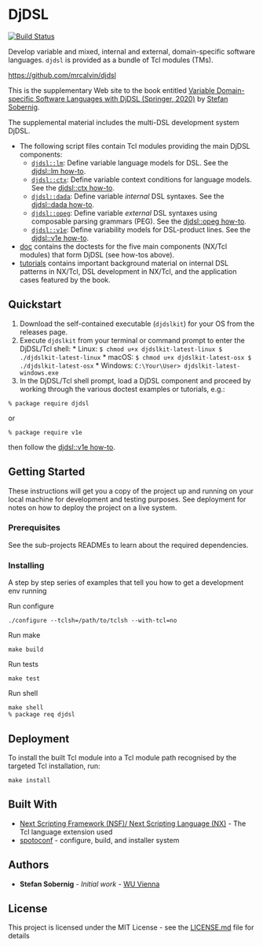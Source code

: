 # DjDSL

[![Build Status](https://travis-ci.com/mrcalvin/djdsl.svg?branch=master)](https://travis-ci.com/mrcalvin/djdsl)

Develop variable and mixed, internal and external, domain-specific
software languages. `djdsl` is provided as a bundle of Tcl modules
(TMs).

https://github.com/mrcalvin/djdsl

This is the supplementary Web site to the book entitled [Variable Domain-specific Software Languages with DjDSL
(Springer, 2020)](https://doi.org/10.1007/978-3-030-42152-6) by [Stefan Sobernig](https://nm.wu.ac.at/en/sobernig).

The supplemental material includes the multi-DSL development system DjDSL.

* The following script files contain Tcl modules providing the main
   DjDSL components:
    * [`djdsl::lm`](lm/): Define variable language models
      for DSL. See the [djdsl::lm how-to](doc/lm.adoc).
    * [`djdsl::ctx`](ctx/): Define variable context conditions for
      language models. See the [djdsl::ctx how-to](doc/ctx.adoc).
    * [`djdsl::dada`](dada/): Define variable *internal*  DSL syntaxes. See the [djdsl::dada how-to](doc/dada.adoc).
	* [`djdsl::opeg`](opeg/): Define variable *external* DSL
	  syntaxes using composable parsing grammars (PEG). See the
      [djdsl::opeg how-to](doc/opeg.adoc).
	* [`djdsl::v1e`](v1e/): Define variability models for
      DSL-product lines. See the [djdsl::v1e how-to](doc/v1e.adoc).
* [doc](doc/) contains the doctests for the five main components
  (NX/Tcl modules) that form DjDSL (see how-tos above).
* [tutorials](tutorials/) contains important background material on
    internal DSL patterns in NX/Tcl, DSL development in NX/Tcl, and
    the application cases featured by the book.

## Quickstart

1. Download the self-contained executable (`djdslkit`) for your OS
from the releases page. 
2. Execute `djdslkit` from your terminal or command prompt to enter the DjDSL/Tcl shell:
        * Linux:
		```
		$ chmod u+x djdslkit-latest-linux
    	$ ./djdslkit-latest-linux
		```
		* macOS:
		```
		$ chmod u+x djdslkit-latest-osx
    	$ ./djdslkit-latest-osx
		```
		* Windows:
		```
		C:\Your\User> djdslkit-latest-windows.exe
		```
3. In the DjDSL/Tcl shell prompt, load a DjDSL component and proceed
by working through the various doctest examples or tutorials, e.g.:

```
% package require djdsl
```

or

```
% package require v1e
```

then follow the [djdsl::v1e how-to](doc/v1e.adoc).

## Getting Started

These instructions will get you a copy of the project up and running
on your local machine for development and testing purposes. See
deployment for notes on how to deploy the project on a live system.

### Prerequisites

See the sub-projects READMEs to learn about the required dependencies.

### Installing

A step by step series of examples that tell you how to get a development env running

Run configure

```
./configure --tclsh=/path/to/tclsh --with-tcl=no
```

Run make

```
make build
```

Run tests

```
make test
```

Run shell

```
make shell
% package req djdsl
```

## Deployment

To install the built Tcl module into a Tcl module path recognised by
the targeted Tcl installation, run:

```
make install
```

## Built With

* [Next Scripting Framework (NSF)/ Next Scripting Language (NX)](https://next-scripting.org/) - The Tcl language extension used
* [spotoconf](https://chiselapp.com/user/stwo/repository/spotoconf/index) - configure, build, and installer system

## Authors

* **Stefan Sobernig** - *Initial work* - [WU Vienna](https://nm.wu.ac.at/en/sobernig)

## License

This project is licensed under the MIT License - see the [LICENSE.md](LICENSE.md) file for details
